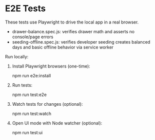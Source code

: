 # E2E Tests

These tests use Playwright to drive the local app in a real browser.

- drawer-balance.spec.js: verifies drawer math and asserts no console/page errors
- seeding-offline.spec.js: verifies developer seeding creates balanced days and basic offline behavior via service worker

Run locally:

1. Install Playwright browsers (one-time):

   npm run e2e:install

2. Run tests:

   npm run test:e2e

3. Watch tests for changes (optional):

   npm run test:watch

4. Open UI mode with Node watcher (optional):

   npm run test:ui
